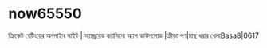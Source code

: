 # now65550
ক্রিকেট বেটিংয়ের অনলাইন সাইট | অ্যান্ড্রয়েড ক্যাসিনো অ্যাপ ডাউনলোড |ক্রীড়া পণ|মাছ ধরার খেলাBasa8|0617 
